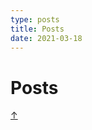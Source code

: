 ```yaml
---
type: posts
title: Posts
date: 2021-03-18
---
```


# Posts

<a class="top-link hide" href="#top">↑</a>
<a name="top"></a>